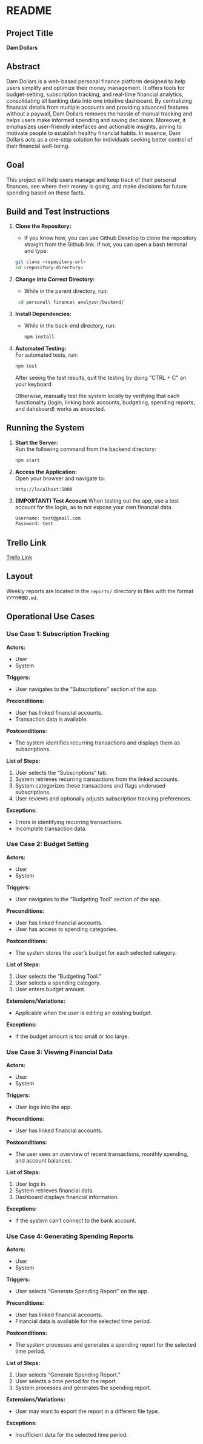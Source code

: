 # README

## Project Title
**Dam Dollars**

## Abstract
Dam Dollars is a web-based personal finance platform designed to help users simplify and optimize their money management. It offers tools for budget-setting, subscription tracking, and real-time financial analytics, consolidating all banking data into one intuitive dashboard. By centralizing financial details from multiple accounts and providing advanced features without a paywall, Dam Dollars removes the hassle of manual tracking and helps users make informed spending and saving decisions. Moreover, it emphasizes user-friendly interfaces and actionable insights, aiming to motivate people to establish healthy financial habits. In essence, Dam Dollars acts as a one-stop solution for individuals seeking better control of their financial well-being.

## Goal
This project will help users manage and keep track of their personal finances, see where their money is going, and make decisions for future spending based on these facts.

## Build and Test Instructions

1. **Clone the Repository:**  
   - If you know how, you can use Github Desktop to clone the repository straight from the Github link. If not, you can open a bash terminal and type:
   ```bash
   git clone <repository-url>
   cd <repository-directory>
   ```

2. **Change into Correct Directory:** 
   - While in the parent directory, run:
   ```bash
    cd personal\ finance\ analyzer/backend/
   ```

3. **Install Dependencies:**  
   - While in the back-end directory, run:
     ```bash
     npm install
     ```

5. **Automated Testing:**  
   For automated tests, run:
   ```bash
   npm test
   ```
   After seeing the test results, quit the testing by doing "CTRL + C" on your keyboard

   Otherwise, manually test the system locally by verifying that each functionality (login, linking bank accounts, budgeting, spending reports, and dahsboard) works as expected.


## Running the System

1. **Start the Server:**  
   Run the following command from the backend directory:
   ```bash
   npm start
   ```
2. **Access the Application:**  
   Open your browser and navigate to:
   ```
   http://localhost:5000
   ```
3. **(IMPORTANT) Test Account** 
   When testing out the app, use a test account for the login, as to not expose your own financial data.
   ```bash
   Username: test@gmail.com
   Password: test
   ```



## Trello Link
[Trello Link](https://trello.com/invite/b/67859826cb1dd2f0bc0c0b1b/ATTI0b79cc2d74ed979d249e446c0995660497642802/pt14personal-finance-analyzer)

## Layout
Weekly reports are located in the `reports/` directory in files with the format `YYYYMMDD.md`.

## Operational Use Cases

### Use Case 1: Subscription Tracking
**Actors:**
- User
- System

**Triggers:**
- User navigates to the “Subscriptions” section of the app.

**Preconditions:**
- User has linked financial accounts.
- Transaction data is available.

**Postconditions:**
- The system identifies recurring transactions and displays them as subscriptions.

**List of Steps:**
1. User selects the “Subscriptions” tab.
2. System retrieves recurring transactions from the linked accounts.
3. System categorizes these transactions and flags underused subscriptions.
4. User reviews and optionally adjusts subscription tracking preferences.

**Exceptions:**
- Errors in identifying recurring transactions.
- Incomplete transaction data.

### Use Case 2: Budget Setting
**Actors:**
- User
- System

**Triggers:**
- User navigates to the “Budgeting Tool” section of the app.

**Preconditions:**
- User has linked financial accounts.
- User has access to spending categories.

**Postconditions:**
- The system stores the user’s budget for each selected category.

**List of Steps:**
1. User selects the “Budgeting Tool.”
2. User selects a spending category.
3. User enters budget amount.

**Extensions/Variations:**
- Applicable when the user is editing an existing budget.

**Exceptions:**
- If the budget amount is too small or too large.

### Use Case 3: Viewing Financial Data
**Actors:**
- User
- System

**Triggers:**
- User logs into the app.

**Preconditions:**
- User has linked financial accounts.

**Postconditions:**
- The user sees an overview of recent transactions, monthly spending, and account balances.

**List of Steps:**
1. User logs in.
2. System retrieves financial data.
3. Dashboard displays financial information.

**Exceptions:**
- If the system can’t connect to the bank account.

### Use Case 4: Generating Spending Reports
**Actors:**
- User
- System

**Triggers:**
- User selects “Generate Spending Report” on the app.

**Preconditions:**
- User has linked financial accounts.
- Financial data is available for the selected time period.

**Postconditions:**
- The system processes and generates a spending report for the selected time period.

**List of Steps:**
1. User selects “Generate Spending Report.”
2. User selects a time period for the report.
3. System processes and generates the spending report.

**Extensions/Variations:**
- User may want to export the report in a different file type.

**Exceptions:**
- Insufficient data for the selected time period.


